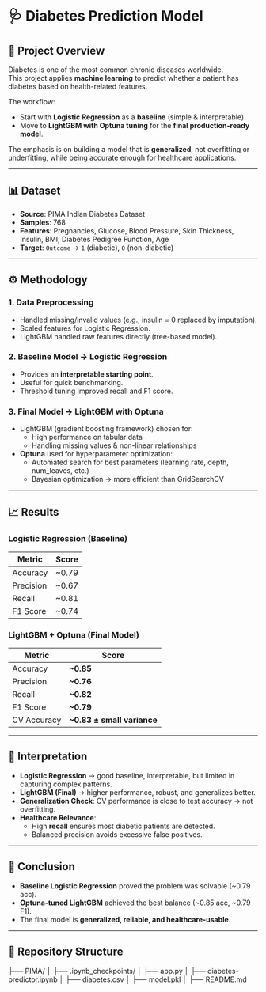 # 🩺 Diabetes Prediction Model

## 📌 Project Overview
Diabetes is one of the most common chronic diseases worldwide.  
This project applies **machine learning** to predict whether a patient has diabetes based on health-related features.  

The workflow:
- Start with **Logistic Regression** as a **baseline** (simple & interpretable).  
- Move to **LightGBM with Optuna tuning** for the **final production-ready model**.  

The emphasis is on building a model that is **generalized**, not overfitting or underfitting, while being accurate enough for healthcare applications.

---

## 📊 Dataset
- **Source**: PIMA Indian Diabetes Dataset  
- **Samples**: 768  
- **Features**: Pregnancies, Glucose, Blood Pressure, Skin Thickness, Insulin, BMI, Diabetes Pedigree Function, Age  
- **Target**: `Outcome` → `1` (diabetic), `0` (non-diabetic)

---

## ⚙️ Methodology

### 1. Data Preprocessing
- Handled missing/invalid values (e.g., insulin = 0 replaced by imputation).  
- Scaled features for Logistic Regression.  
- LightGBM handled raw features directly (tree-based model).  

### 2. Baseline Model → Logistic Regression
- Provides an **interpretable starting point**.  
- Useful for quick benchmarking.  
- Threshold tuning improved recall and F1 score.  

### 3. Final Model → LightGBM with Optuna
- LightGBM (gradient boosting framework) chosen for:
  - High performance on tabular data  
  - Handling missing values & non-linear relationships  
- **Optuna** used for hyperparameter optimization:
  - Automated search for best parameters (learning rate, depth, num_leaves, etc.)  
  - Bayesian optimization → more efficient than GridSearchCV  

---

## 📈 Results

### Logistic Regression (Baseline)
| Metric     | Score |
|------------|-------|
| Accuracy   | ~0.79 |
| Precision  | ~0.67 |
| Recall     | ~0.81 |
| F1 Score   | ~0.74 |

### LightGBM + Optuna (Final Model)
| Metric     | Score |
|------------|-------|
| Accuracy   | **~0.85** |
| Precision  | **~0.76** |
| Recall     | **~0.82** |
| F1 Score   | **~0.79** |
| CV Accuracy| **~0.83 ± small variance** |

---

## 🔎 Interpretation
- **Logistic Regression** → good baseline, interpretable, but limited in capturing complex patterns.  
- **LightGBM (Final)** → higher performance, robust, and generalizes better.  
- **Generalization Check**: CV performance is close to test accuracy → not overfitting.  
- **Healthcare Relevance**:  
  - High **recall** ensures most diabetic patients are detected.  
  - Balanced precision avoids excessive false positives.  

---

## 🚀 Conclusion
- **Baseline Logistic Regression** proved the problem was solvable (~0.79 acc).  
- **Optuna-tuned LightGBM** achieved the best balance (~0.85 acc, ~0.79 F1).  
- The final model is **generalized, reliable, and healthcare-usable**.  

---

## 📂 Repository Structure
├── PIMA/
│   ├── .ipynb_checkpoints/
│   ├── app.py
│   ├── diabetes-predictor.ipynb
│   ├── diabetes.csv
│   ├── model.pkl
│   ├── README.md